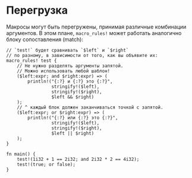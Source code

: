 # Перегрузка

Макросы могут быть перегружены, принимая различные комбинации аргументов.
В этом плане, `macro_rules!` может работать аналогично блоку сопоставления (match):

```rust,editable
// `test!` будет сравнивать `$left` и `$right`
// по разному, в зависимости от того, как вы объявите их:
macro_rules! test {
    // Не нужно разделять аргументы запятой.
    // Можно использовать любой шаблон!
    ($left:expr; and $right:expr) => (
        println!("{:?} и {:?} это {:?}",
                 stringify!($left),
                 stringify!($right),
                 $left && $right)
    );
    // ^ каждый блок должен заканчиваться точкой с запятой.
    ($left:expr; or $right:expr) => (
        println!("{:?} или {:?} это {:?}",
                 stringify!($left),
                 stringify!($right),
                 $left || $right)
    );
}

fn main() {
    test!(1i32 + 1 == 2i32; and 2i32 * 2 == 4i32);
    test!(true; or false);
}
```